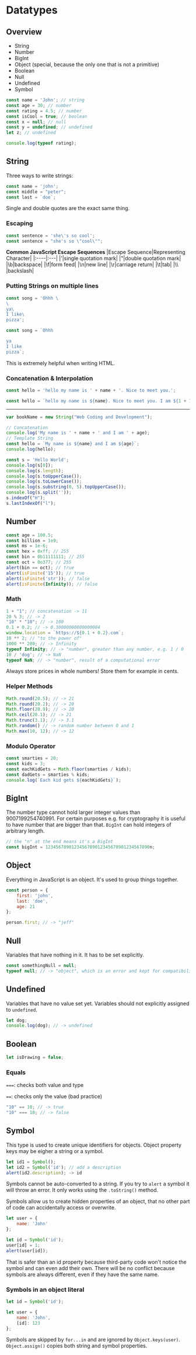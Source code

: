 # Datatypes

## Overview
- String
- Number
- BigInt
- Object (special, because the only one that is not a primitive)
- Boolean
- Null
- Undefined
- Symbol

```js
const name = 'John'; // string
const age = 30; // number
const rating = 4.5; // number
const isCool = true; // boolean
const x = null; // null
const y = undefined; // undefined
let z; // undefined

console.log(typeof rating);
```

## String

Three ways to write strings:

```js
const name = 'john';
const middle = "peter";
const last = `doe`;
```

Single and double quotes are the exact same thing.

### Escaping

```jsx
const sentence = 'she\'s so cool';
const sentence = "she's so \"cool\"";
```
**Common JavaScript Escape Sequences**
|Escape Sequence|Representing Character|
|:----|:---|
|\'|single quotation mark|
|\"|double quotation mark|
|\b|backspace|
|\f|form feed|
|\n|new line|
|\r|carriage return|
|\t|tab|
|\\\ |backslash|

### Putting Strings on multiple lines

```js
const song = 'Ohhh \
\
ya\
I like\
pizza';

const song = `Ohhh 

ya
I like
pizza`;
```

This is extremely helpful when writing HTML.

### Concatenation & Interpolation

```js
const hello = 'hello my name is ' + name + '. Nice to meet you.';

const hello = `hello my name is ${name}. Nice to meet you. I am ${1 + 100} years old.`;
```

---

```js
var bookName = new String("Web Coding and Development");

// Concatenation
console.log('My name is ' + name + ' and I am ' + age);
// Template String
const hello = `My name is ${name} and I am ${age}`;
console.log(hello);

const s = 'Hello World';
console.log(s[0]);
console.log(s.length);
console.log(s.toUpperCase());
console.log(s.toLowerCase());
console.log(s.substring(0, 5).topUpperCase());
console.log(s.split(''));
s.indexOf("H");
s.lastIndexOf("l");
```

## Number

```js
const age = 100.5;
const billion = 1e9;
const ms = 1e-6;
const hex = 0xff; // 255
const bin = 0b11111111; // 255
const oct = 0o377; // 255
alert(bin == oct); // true
alert(isFinite('15')); // true
alert(isFinite('str')); // false
alert(isFinite(Infinity)); // false
```

### Math

```js
1 + "1"; // concatenation -> 11
20 % 3; // -> 2
"10" * "10"; // -> 100
0.1 + 0.2; // -> 0.30000000000000004
window.location = `https://${0.1 + 0.2}.com`;
10 ** 2; // "to the power of"
1000 ** 200; // -> Infinity
typeof Infinity; // -> "number", greater than any number, e.g. 1 / 0
10 / 'dog'; // -> NaN
typeof NaN; // -> "number", result of a computational error
```

Always store prices in whole numbers! Store them for example in cents.

### Helper Methods

```js
Math.round(20.5); // -> 21
Math.round(20.2); // -> 20
Math.floor(20.9); // -> 20
Math.ceil(20.1); // -> 21
Math.trunc(3.1); // -> 3.1
Math.random() // -> random number between 0 and 1
Math.max(10, 12); // -> 12
```

### Modulo Operator

```js
const smarties = 20;
const kids = 3;
const eachKidGets = Math.floor(smarties / kids);
const dadGets = smarties % kids;
console.log(`Each kid gets ${eachKidGets}`);
```

## BigInt
The number type cannot hold larger integer values than 9007199254740991.
For certain purposes e.g. for cryptography it is useful to have number that are bigger than that.
`BigInt` can hold integers of arbitrary length.
```js
// the "n" at the end means it's a BigInt
const bigInt = 1234567890123456789012345678901234567890n;
```

## Object

Everything in JavaScript is an object. It's used to group things together.

```js
const person = {
	first: 'john',
	last: 'doe',
	age: 21
};

person.first; // -> "jeff"
```

## Null

Variables that have nothing in it. It has to be set explicitly.

```js
const somethingNull = null;
typeof null; // -> "object", which is an error and kept for compatibility reasons
```

## Undefined

Variables that have no value set yet.
Variables should not explicitly assigned to `undefined`.

```js
let dog;
console.log(dog); // -> undefined
```

## Boolean

```js
let isDrawing = false;
```

### Equals

`===`: checks both value and type

`==`: checks only the value (bad practice)

```jsx
"10" == 10; // -> true
"10" === 10; // -> false
```

## Symbol
This type is used to create unique identifiers for objects.
Object property keys may be eigher a string or a symbol.
```js
let id1 = Symbol();
let id2 = Symbol('id'); // add a description
alert(id2.description); -> id
```
Symbols cannot be auto-converted to a string. If you try to `alert` a symbol it will throw an error. It only works using the `.toString()` method.

Symbols allow us to create hidden properties of an object, that no other part of code can accidentally access or overwrite.
```js
let user = {
	name: 'John'
};

let id = Symbol('id');
user[id] = 1;
alert(user[id]);
```
That is safer than an id property because third-party code won't notice the symbol and can even add their own.
There will be no conflict because symbols are always different, even if they have the same name.

### Symbols in an object literal
```js
let id = Symbol('id');

let user = {
	name: 'John',
	[id]: 123
};
```

Symbols are skipped by `for...in` and are ignored by `Object.keys(user)`.
`Object.assign()` copies both string and symbol properties.

